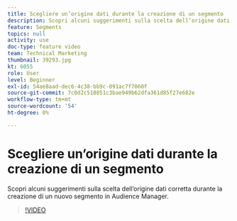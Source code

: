 ```yaml
---
title: Scegliere un’origine dati durante la creazione di un segmento
description: Scopri alcuni suggerimenti sulla scelta dell’origine dati corretta durante la creazione di un nuovo segmento in Audience Manager.
feature: Segments
topics: null
activity: use
doc-type: feature video
team: Technical Marketing
thumbnail: 39293.jpg
kt: 6055
role: User
level: Beginner
exl-id: 54ae8aad-dec6-4c38-bb9c-091ac7f7060f
source-git-commit: 7c0d2c510851c3bae949b62dfa361d85f27e682e
workflow-type: tm+mt
source-wordcount: '54'
ht-degree: 0%

---
```


# Scegliere un’origine dati durante la creazione di un segmento

Scopri alcuni suggerimenti sulla scelta dell’origine dati corretta durante la creazione di un nuovo segmento in Audience Manager.

>[!VIDEO](https://video.tv.adobe.com/v/39293/?quality=12&learn=on)

